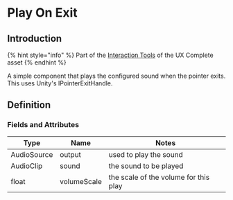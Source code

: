 # Play On Exit

## Introduction

{% hint style="info" %}
Part of the [Interaction Tools](../features/interaction-tools.md) of the UX Complete asset
{% endhint %}

A simple component that plays the configured sound when the pointer exits. This uses Unity's IPointerExitHandle.

## Definition

### Fields and Attributes

| Type        | Name        | Notes                                 |
| ----------- | ----------- | ------------------------------------- |
| AudioSource | output      | used to play the sound                |
| AudioClip   | sound       | the sound to be played                |
| float       | volumeScale | the scale of the volume for this play |

